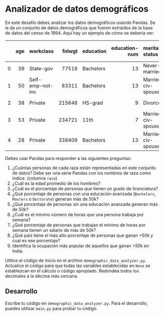 # Analizador de datos demográficos

En este desafío debes analizar los datos demográficos usando Pandas. Se le da un conjunto de datos demográficos que fueron extraídos de la base de datos del censo de 1994. Aquí hay un ejemplo de cómo se debería ver:

|    |   age | workclass        |   fnlwgt | education   |   education-num | marital-status     | occupation        | relationship   | race   | sex    |   capital-gain |   capital-loss |   hours-per-week | native-country   | salary   |
|---:|------:|:-----------------|---------:|:------------|----------------:|:-------------------|:------------------|:---------------|:-------|:-------|---------------:|---------------:|-----------------:|:-----------------|:---------|
|  0 |    39 | State-gov        |    77516 | Bachelors   |              13 | Never-married      | Adm-clerical      | Not-in-family  | White  | Male   |           2174 |              0 |               40 | United-States    | <=50K    |
|  1 |    50 | Self-emp-not-inc |    83311 | Bachelors   |              13 | Married-civ-spouse | Exec-managerial   | Husband        | White  | Male   |              0 |              0 |               13 | United-States    | <=50K    |
|  2 |    38 | Private          |   215646 | HS-grad     |               9 | Divorced           | Handlers-cleaners | Not-in-family  | White  | Male   |              0 |              0 |               40 | United-States    | <=50K    |
|  3 |    53 | Private          |   234721 | 11th        |               7 | Married-civ-spouse | Handlers-cleaners | Husband        | Black  | Male   |              0 |              0 |               40 | United-States    | <=50K    |
|  4 |    28 | Private          |   338409 | Bachelors   |              13 | Married-civ-spouse | Prof-specialty    | Wife           | Black  | Female |              0 |              0 |               40 | Cuba             | <=50K    |


Debes usar Pandas para responder a las siguientes preguntas:

1. ¿Cuántas personas de cada raza están representadas en este conjunto de datos? Debe ser una serie Pandas con los nombres de raza como índice. (columna `race`)
2. ¿Cuál es la edad promedio de los hombres?
3. ¿Cuál es el porcentaje de personas que tienen un grado de licenciatura?
4. ¿Qué porcentaje de personas con una educación avanzada (`Bachelors`, `Masters` o `Doctorate`) generan más de 50k?
5. ¿Qué porcentaje de personas sin una educación avanzada generan más de 50k?
6. ¿Cuál es el mínimo número de horas que una persona trabaja por semana?
7. ¿Qué porcentaje de personas que trabajan el mínimo de horas por semana tienen un salario de más de 50k?
8. ¿Qué país tiene el más alto porcentaje de personas que ganan >50k y cual es ese porcentaje?
9. Identifica la ocupación más popular de aquellos que ganan >50k en India.

Utilice el código de inicio en el archivo `demographic_data_analyzer.py`. Actualice el código para que todas las variables establecidas en `None` se establezcan en el cálculo o código apropiado. Redondea todos los decimales a la décima más cercana.

## Desarrollo

Escribe tu código en `demographic_data_analyzer.py`. Para el desarrollo, puedes utilizar `main.py` para probar tu código.